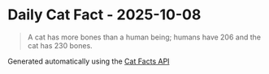 # Daily Cat Fact - 2025-10-08

> A cat has more bones than a human being; humans have 206 and the cat has 230 bones.

Generated automatically using the [Cat Facts API](https://catfact.ninja)
